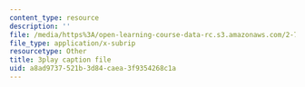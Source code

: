 ```yaml
---
content_type: resource
description: ''
file: /media/https%3A/open-learning-course-data-rc.s3.amazonaws.com/2-71-optics-spring-2009/a8ad9737521b3d84caea3f9354268c1a_ML5yVI18uaI.srt
file_type: application/x-subrip
resourcetype: Other
title: 3play caption file
uid: a8ad9737-521b-3d84-caea-3f9354268c1a
---
```

